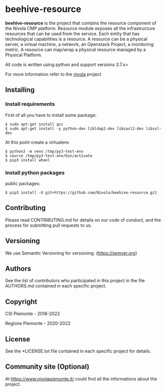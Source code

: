 # beehive-resource
__beehive-resource__ is the project that contains the resource component of the Nivola CMP platform. 
Resource module exposes all the infrastructure resources that can be used from the service. Each entity that has 
technological capabilities is a resource. A resource can be a physical server, a virtual machine, a network, an 
Openstack Project, a monitoring metric. A resource can map/wrap a physical resource managed by a Physical Platform.

All code is written using python and support versions 3.7.x>

For more information refer to the [nivola](https://github.com/Nivola/nivola) project

## Installing

### Install requirements
First of all you have to install some package:

```
$ sudo apt-get install gcc
$ sudo apt-get install -y python-dev libldap2-dev libsasl2-dev libssl-dev
```

At this point create a virtualenv

```
$ python3 -m venv /tmp/py3-test-env
$ source /tmp/py3-test-env/bin/activate
$ pip3 install wheel
```

### Install python packages

public packages:

```
$ pip3 install -U git+https://github.com/Nivola/beehive-resource.git
```


## Contributing
Please read CONTRIBUTING.md for details on our code of conduct, and the process for submitting pull requests to us.

## Versioning
We use Semantic Versioning for versioning. (https://semver.org)

## Authors
See the list of contributors who participated in this project in the file AUTHORS.md contained in each specific project.

## Copyright
CSI Piemonte - 2018-2022

Regione Piemonte - 2020-2022

## License
See the *LICENSE.txt file contained in each specific project for details.

## Community site (Optional)
At https://www.nivolapiemonte.it/ could find all the informations about the project.
